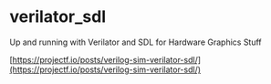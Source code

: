 # verilator_sdl
Up and running with Verilator and SDL for Hardware Graphics Stuff

[https://projectf.io/posts/verilog-sim-verilator-sdl/](https://projectf.io/posts/verilog-sim-verilator-sdl/)
